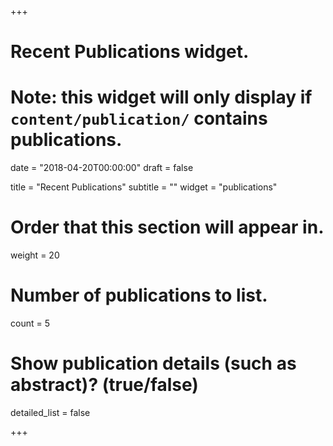+++
# Recent Publications widget.
# Note: this widget will only display if `content/publication/` contains publications.

date = "2018-04-20T00:00:00"
draft = false

title = "Recent Publications"
subtitle = ""
widget = "publications"

# Order that this section will appear in.
weight = 20

# Number of publications to list.
count = 5

# Show publication details (such as abstract)? (true/false)
detailed_list = false

+++

